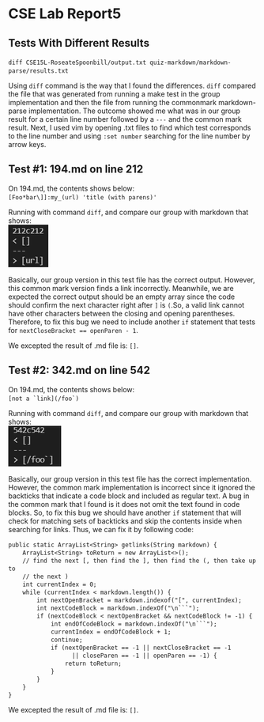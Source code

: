 # CSE Lab Report5

## Tests With Different Results

`diff CSE15L-RoseateSpoonbill/output.txt quiz-markdown/markdown-parse/results.txt` <br />

Using `diff` command is the way that I found the differences. `diff` compared the file that was generated from running a make test in the group implementation and then the file from running the commonmark markdown-parse implementation. The outcome showed me what was in our group result for a certain line number followed by a `---` and the common mark result. Next, I used vim by opening .txt files to find which test corresponds to the line number and using `:set number` searching for the line number by arrow keys.  

## Test #1: 194.md on line 212

On 194.md, the contents shows below:  
``[Foo*bar\]]:my_(url) 'title (with parens)' ``  

Running with command `diff`, and compare our group with markdown that shows:  
![Image](images/lab-report5/diff1.PNG)  

Basically, our group version in this test file has the correct output. However, this common mark version finds a link incorrectly. Meanwhile, we are expected the correct output should be an empty array since the code should confirm the next character right after `]` is `(`.So, a valid link cannot have other characters between the closing and opening parentheses. Therefore, to fix this bug we need to include another `if` statement that tests for `nextCloseBracket == openParen - 1`.  

We excepted the result of .md file is: `[]`.  

## Test #2: 342.md on line 542
On 194.md, the contents shows below:  
``[not a `link](/foo`) ``  

Running with command `diff`, and compare our group with markdown that shows:  
![Image](images/lab-report5/diff2.PNG)  

Basically, our group version in this test file has the correct implementation. However, the common mark implementation is incorrect since it ignored the backticks that indicate a code block and included as regular text. A bug in the common mark that I found is it does not omit the text found in code blocks. So, to fix this bug we should have another `if` statement that will check for matching sets of backticks and skip the contents inside when searching for links. Thus, we can fix it by following code:  

```
public static ArrayList<String> getlinks(String markdown) {
    ArrayList<String> toReturn = new ArrayList<>();
    // find the next [, then find the ], then find the (, then take up to
    // the next )
    int currentIndex = 0;
    while (currentIndex < markdown.length()) {
        int nextOpenBracket = markdown.indexof("[", currentIndex);
        int nextCodeBlock = markdown.indexOf("\n```");
        if (nextCodeBlock < nextOpenBracket && nextCodeBlock != -1) {
            int endOfCodeBlock = markdown.indexOf("\n```");
            currentIndex = endOfCodeBlock + 1;
            continue;
            if (nextOpenBracket == -1 || nextCloseBracket == -1
                  || closeParen == -1 || openParen == -1) {
                return toReturn;
            }
        }
    }
}
```
We excepted the result of .md file is: `[]`.  